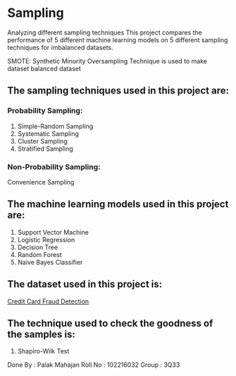 # **Sampling**
Analyzing different sampling techniques
This project compares the performance of 5 different machine learning models on 5 different sampling techniques for imbalanced datasets.

SMOTE: Synthetic Minority Oversampling Technique is used to make dataset balanced dataset

## The sampling techniques used in this project are:
### Probability Sampling:
1. Simple-Random Sampling
2. Systematic Sampling
3. Cluster Sampling
4. Stratified Sampling

### Non-Probability Sampling:
Convenience Sampling

## The machine learning models used in this project are:
1. Support Vector Machine
2. Logistic Regression
3. Decision Tree
4. Random Forest
5. Naive Bayes Classifier

## The dataset used in this project is:
[Credit Card Fraud Detection](https://raw.githubusercontent.com/AnjulaMehto/Sampling_Assignment/main/Creditcard_data.csv)

## The technique used to check the goodness of the samples is:
1. Shapiro-Wilk Test 


Done By : Palak Mahajan
Roll No : 102216032
Group : 3Q33
